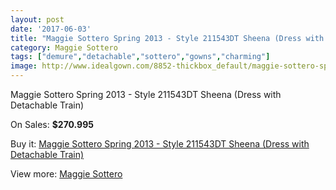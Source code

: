 ```yaml
---
layout: post
date: '2017-06-03'
title: "Maggie Sottero Spring 2013 - Style 211543DT Sheena (Dress with Detachable Train)"
category: Maggie Sottero
tags: ["demure","detachable","sottero","gowns","charming"]
image: http://www.idealgown.com/8852-thickbox_default/maggie-sottero-spring-2013-style-211543dt-sheena-dress-with-detachable-train.jpg
---
```

Maggie Sottero Spring 2013 - Style 211543DT Sheena (Dress with Detachable Train)

On Sales: **$270.995**
<a href="https://www.idealgown.com/en/maggie-sottero/3680-maggie-sottero-spring-2013-style-211543dt-sheena-dress-with-detachable-train.html"><amp-img layout="responsive" width="600" height="600" src="//www.idealgown.com/8852-thickbox_default/maggie-sottero-spring-2013-style-211543dt-sheena-dress-with-detachable-train.jpg" alt="Maggie Sottero Spring 2013 - Style 211543DT Sheena (Dress with Detachable Train) 0" /></a>
<a href="https://www.idealgown.com/en/maggie-sottero/3680-maggie-sottero-spring-2013-style-211543dt-sheena-dress-with-detachable-train.html"><amp-img layout="responsive" width="600" height="600" src="//www.idealgown.com/8853-thickbox_default/maggie-sottero-spring-2013-style-211543dt-sheena-dress-with-detachable-train.jpg" alt="Maggie Sottero Spring 2013 - Style 211543DT Sheena (Dress with Detachable Train) 1" /></a>
<a href="https://www.idealgown.com/en/maggie-sottero/3680-maggie-sottero-spring-2013-style-211543dt-sheena-dress-with-detachable-train.html"><amp-img layout="responsive" width="600" height="600" src="//www.idealgown.com/8851-thickbox_default/maggie-sottero-spring-2013-style-211543dt-sheena-dress-with-detachable-train.jpg" alt="Maggie Sottero Spring 2013 - Style 211543DT Sheena (Dress with Detachable Train) 2" /></a>

Buy it: [Maggie Sottero Spring 2013 - Style 211543DT Sheena (Dress with Detachable Train)](https://www.idealgown.com/en/maggie-sottero/3680-maggie-sottero-spring-2013-style-211543dt-sheena-dress-with-detachable-train.html "Maggie Sottero Spring 2013 - Style 211543DT Sheena (Dress with Detachable Train)")

View more: [Maggie Sottero](https://www.idealgown.com/en/45-maggie-sottero "Maggie Sottero")